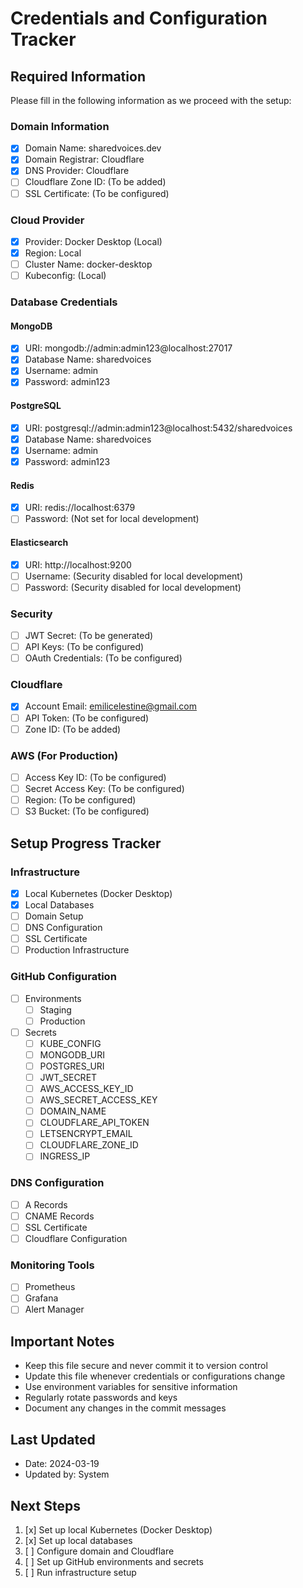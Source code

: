 # Credentials and Configuration Tracker

## Required Information
Please fill in the following information as we proceed with the setup:

### Domain Information
- [x] Domain Name: sharedvoices.dev
- [x] Domain Registrar: Cloudflare
- [x] DNS Provider: Cloudflare
- [ ] Cloudflare Zone ID: (To be added)
- [ ] SSL Certificate: (To be configured)

### Cloud Provider
- [x] Provider: Docker Desktop (Local)
- [x] Region: Local
- [ ] Cluster Name: docker-desktop
- [ ] Kubeconfig: (Local)

### Database Credentials
#### MongoDB
- [x] URI: mongodb://admin:admin123@localhost:27017
- [x] Database Name: sharedvoices
- [x] Username: admin
- [x] Password: admin123

#### PostgreSQL
- [x] URI: postgresql://admin:admin123@localhost:5432/sharedvoices
- [x] Database Name: sharedvoices
- [x] Username: admin
- [x] Password: admin123

#### Redis
- [x] URI: redis://localhost:6379
- [ ] Password: (Not set for local development)

#### Elasticsearch
- [x] URI: http://localhost:9200
- [ ] Username: (Security disabled for local development)
- [ ] Password: (Security disabled for local development)

### Security
- [ ] JWT Secret: (To be generated)
- [ ] API Keys: (To be configured)
- [ ] OAuth Credentials: (To be configured)

### Cloudflare
- [x] Account Email: emilicelestine@gmail.com
- [ ] API Token: (To be configured)
- [ ] Zone ID: (To be added)

### AWS (For Production)
- [ ] Access Key ID: (To be configured)
- [ ] Secret Access Key: (To be configured)
- [ ] Region: (To be configured)
- [ ] S3 Bucket: (To be configured)

## Setup Progress Tracker

### Infrastructure
- [x] Local Kubernetes (Docker Desktop)
- [x] Local Databases
- [ ] Domain Setup
- [ ] DNS Configuration
- [ ] SSL Certificate
- [ ] Production Infrastructure

### GitHub Configuration
- [ ] Environments
  - [ ] Staging
  - [ ] Production
- [ ] Secrets
  - [ ] KUBE_CONFIG
  - [ ] MONGODB_URI
  - [ ] POSTGRES_URI
  - [ ] JWT_SECRET
  - [ ] AWS_ACCESS_KEY_ID
  - [ ] AWS_SECRET_ACCESS_KEY
  - [ ] DOMAIN_NAME
  - [ ] CLOUDFLARE_API_TOKEN
  - [ ] LETSENCRYPT_EMAIL
  - [ ] CLOUDFLARE_ZONE_ID
  - [ ] INGRESS_IP

### DNS Configuration
- [ ] A Records
- [ ] CNAME Records
- [ ] SSL Certificate
- [ ] Cloudflare Configuration

### Monitoring Tools
- [ ] Prometheus
- [ ] Grafana
- [ ] Alert Manager

## Important Notes
- Keep this file secure and never commit it to version control
- Update this file whenever credentials or configurations change
- Use environment variables for sensitive information
- Regularly rotate passwords and keys
- Document any changes in the commit messages

## Last Updated
- Date: 2024-03-19
- Updated by: System

## Next Steps
1. [x] Set up local Kubernetes (Docker Desktop)
2. [x] Set up local databases
3. [ ] Configure domain and Cloudflare
4. [ ] Set up GitHub environments and secrets
5. [ ] Run infrastructure setup 